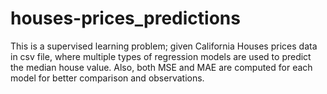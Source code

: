 # houses-prices_predictions
This is a supervised learning problem; given California Houses prices data in csv file, where multiple types of regression models are used to predict the median house value. Also, both MSE and MAE are computed for each model for better comparison and observations.
